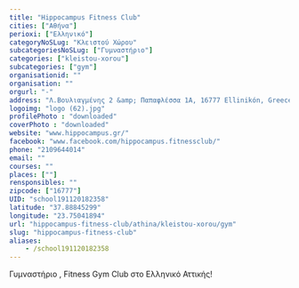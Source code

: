 ```yaml
---
title: "Hippocampus Fitness Club"
cities: ["Αθήνα"]
perioxi: ["Ελληνικό"]
categoryNoSLug: "Κλειστού Χώρου"
subcategoriesNoSLug: ["Γυμναστήριο"]
categories: ["kleistou-xorou"]
subcategories: ["gym"]
organisationid: ""
organisation: ""
orgurl: "-"
address: "Λ.Βουλιαγμένης 2 &amp; Παπαφλέσσα 1A, 16777 Ellinikón, Greece"
logoimg: "logo (62).jpg"
profilePhoto : "downloaded"
coverPhoto : "downloaded"
website: "www.hippocampus.gr/"
facebook: "www.facebook.com/hippocampus.fitnessclub/"
phone: "2109644014"
email: ""
courses: ""
places: [""]
rensponsibles: ""
zipcode: ["16777"]
UID: "school191120182358"
latitude: "37.88845299"
longitude: "23.75041894"
url: "hippocampus-fitness-club/athina/kleistou-xorou/gym"
slug: "hippocampus-fitness-club"
aliases:
    - /school191120182358
---
```



Γυμναστήριο , Fitness Gym Club στο Ελληνικό Αττικής!

